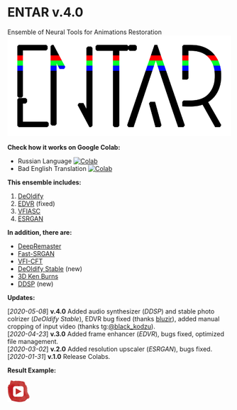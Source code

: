 # ENTAR v.4.0
Ensemble of Neural Tools for Animations Restoration
![ENTAR](entar.png)

**Check how it works on Google Colab:**
- Russian Language [![Colab](https://camo.githubusercontent.com/52feade06f2fecbf006889a904d221e6a730c194/68747470733a2f2f636f6c61622e72657365617263682e676f6f676c652e636f6d2f6173736574732f636f6c61622d62616467652e737667)](https://colab.research.google.com/github/tg-bomze/ENTAR/blob/master/ENTAR_Rus.ipynb)
- Bad English Translation [![Colab](https://camo.githubusercontent.com/52feade06f2fecbf006889a904d221e6a730c194/68747470733a2f2f636f6c61622e72657365617263682e676f6f676c652e636f6d2f6173736574732f636f6c61622d62616467652e737667)](https://colab.research.google.com/github/tg-bomze/ENTAR/blob/master/ENTAR_Eng.ipynb)

**This ensemble includes:**
1. [DeOldify](https://github.com/jantic/DeOldify)
2. [EDVR](https://github.com/xinntao/EDVR) (fixed)
3. [VFIASC](https://github.com/sniklaus/sepconv-slomo)
4. [ESRGAN](https://github.com/xinntao/ESRGAN)

**In addition, there are:**
- [DeepRemaster](https://github.com/satoshiiizuka/siggraphasia2019_remastering)
- [Fast-SRGAN](https://github.com/HasnainRaz/Fast-SRGAN)
- [VFI-CFT](https://github.com/MortenHannemose/pytorch-vfi-cft)
- [DeOldify Stable](https://github.com/jantic/DeOldify) (new)
- [3D Ken Burns](https://github.com/sniklaus/3d-ken-burns)
- [DDSP](https://github.com/magenta/ddsp) (new)

**Updates:**


[*2020-05-08*] **v.4.0** Added audio synthesizer (*DDSP*) and stable photo colrizer (*DeOldify Stable*), EDVR bug fixed (thanks [bluzir](https://github.com/bluzir)), added manual cropping of input video (thanks tg:[@black_kodzu](https://t.me/black_kodzu)). <br/>
[*2020-04-23*] **v.3.0** Added frame enhancer (*EDVR*), bugs fixed, optimized file management. <br/>
[*2020-03-02*] **v.2.0** Added resolution upscaler (*ESRGAN*), bugs fixed. <br/>
[*2020-01-31*] **v.1.0** Release Colabs.

**Result Example:**

[![YouTube](youtube.png)](https://www.youtube.com/watch?v=TBOtb34I3NA)
